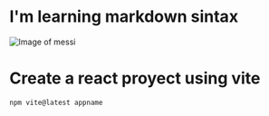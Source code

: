 # I'm learning markdown sintax

![Image of messi](https://s.yimg.com/ny/api/res/1.2/b8oe3ZVjVqBLRvp2p1Xwpg--/YXBwaWQ9aGlnaGxhbmRlcjt3PTY0MDtoPTQ1OA--/https://s.yimg.com/os/creatr-uploaded-images/2022-12/a3a34890-7f03-11ed-a7e9-6563dc325d4d)

# Create a react proyect using vite

```npm vite@latest appname```
